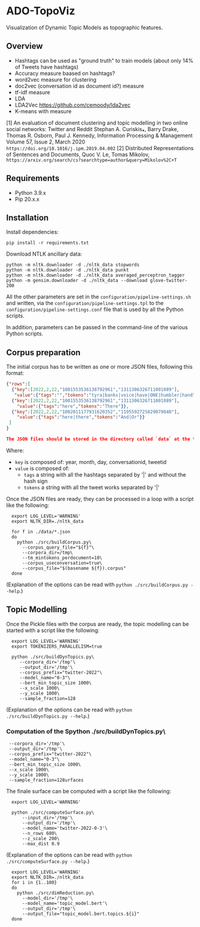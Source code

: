 # ADO-TopoViz

Visualization of Dynamic Topic Models as topographic features.


## Overview

- Hashtags can be used as "ground truth" to train models (about only 14% of Tweets have hashtags)
- Accuracy measure baased on hashtags?
- word2vec measure for clustering
- doc2vec (conversation id as document id?) measure
- tf-idf measure
- LDA
- LDA2Vec https://github.com/cemoody/lda2vec
- K-means with measure

[1] An evaluation of document clustering and topic modelling in two online social networks: Twitter and Reddit Stephan
A. Curiskis⁎, Barry Drake, Thomas R. Osborn, Paul J. Kennedy, Information Processing & Management Volume 57, Issue 2,
March 2020
`https://doi.org/10.1016/j.ipm.2019.04.002`
[2] Distributed Representations of Sentences and Documents, Quoc V. Le, Tomas Mikolov,
`https://arxiv.org/search/cs?searchtype=author&query=Mikolov%2C+T`


## Requirements

- Python 3.9.x
- Pip 20.x.x


## Installation

Install dependencies:

```shell
pip install -r requirements.txt
```

Download NTLK ancillary data:

```shell
python -m nltk.downloader -d ./nltk_data stopwords
python -m nltk.downloader -d ./nltk_data punkt
python -m nltk.downloader -d ./nltk_data averaged_perceptron_tagger
python -m gensim.downloader -d ./nltk_data --download glove-twitter-200
```

All the other parameters are set in the `configuration/pipeline-settings.sh` and written, via
the `configuration/pipeline-settings.tpl` to the `configuration/pipeline-settings.conf` file that is used by all the
Python scripts.

In addition, parameters can be passed in the command-line of the various Python scripts.


## Corpus preparation

The initial corpus has to be written as one or more JSON files, following this format:
```json
{"rows":[
  {"key":[2022,2,22,"1001553536138792961","1311306326711001089"],
   "value":{"tags":"","tokens":"tyra|banks|voice|have|ONE|humbler|hand"}},
  {"key":[2022,2,22,"1001553536138792961","1311306326711001089"],
    "value":{"tags":"here","tokens":"There"}},
  {"key":[2022,2,22,"1002011177931620352","1195592725829079040"],
    "value":{"tags":"here|there","tokens":"And|Or"}}
 ]
}

The JSON files should be stored in the directory called `data` at the top level of the repo.
```

Where:
  - `key` is composed of: year, month, day, conversationid, tweetid
  - `value` is composed of: 
     - `tags` a string with all the hashtags separated by '|' and without the hash sign
     - `tokens` a string with all the tweet works separated by '|'

Once the JSON files are ready, they can be processed in a loop with a script like the following:
```shell
  export LOG_LEVEL='WARNING'
  export NLTK_DIR=./nltk_data

  for f in ./data/*.json
  do
    python ./src/buildCorpus.py\
      --corpus_query_file="${f}"\
      --corpora_dir=/tmp\
      --tm_mintokens_perdocument=10\
      --corpus_useconversation=true\
      --corpus_file="$(basename ${f}).corpus"
  done
```
(Explanation of the options can be read with `python ./src/buildCorpus.py --help`.)


## Topic Modelling

Once the Pickle files with the corpus are ready, the topic modelling can be started with a script like the following:
```shell
  export LOG_LEVEL='WARNING'
  export TOKENIZERS_PARALLELISM=true

  python ./src/buildDynTopics.py\
     --corpora_dir='/tmp'\
     --output_dir='/tmp'\
     --corpus_prefix="twitter-2022"\
     --model_name="0-3"\
     --bert_min_topic_size 1000\
     --x_scale 1000\
     --y_scale 1000\
     --sample_fraction=128
```
(Explanation of the options can be read with `python ./src/buildDynTopics.py --help`.)


### Computation of the Spython ./src/buildDynTopics.py\
     --corpora_dir='/tmp'\
     --output_dir='/tmp'\
     --corpus_prefix="twitter-2022"\
     --model_name="0-3"\
     --bert_min_topic_size 1000\
     --x_scale 1000\
     --y_scale 1000\
     --sample_fraction=128urfaces

The finale surface can be computed with a script like the following: 
```shell
  export LOG_LEVEL='WARNING'

  python ./src/computeSurface.py\
      --input_dir='/tmp'\
      --output_dir='/tmp'\
      --model_name='twitter-2022-0-3'\
      --n_rows 600\
      --z_scale 200\
      --max_dist 0.9      
```
(Explanation of the options can be read with `python ./src/computeSurface.py --help`.)

```shell
  export LOG_LEVEL='WARNING'
  export NLTK_DIR=./nltk_data
  for i in {1..100}
  do
    python ./src/dimReduction.py\
      --model_dir='/tmp'\
      --model_name='topic_model.bert'\
      --output_dir='/tmp'\
      --output_file="topic_model.bert.topics.${i}"
  done
```
